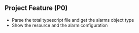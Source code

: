 ## Project Feature (P0)
- Parse the total typescript file and get the alarms object type
- Show the resource and the alarm configuration
